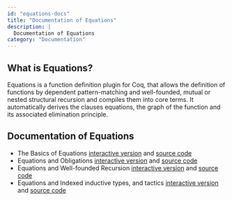 ```yaml
---
id: "equations-docs"
title: "Documentation of Equations"
description: |
  Documentation of Equations
category: "Documentation"
---
```


## What is Equations? 

Equations is a function definition plugin for Coq, that allows the
definition of functions by dependent pattern-matching and well-founded,
mutual or nested structural recursion and compiles them into core
terms. It automatically derives the clauses equations, the graph of the
function and its associated elimination principle.

## Documentation of Equations

-   The Basics of Equations [interactive
    version](https://coq.inria.fr/platform-docs/Tutorial_Equations_basics.html)
    and [source
    code](https://coq.inria.fr/platform-docs/Tutorial_Equations_basics.v)
-   Equations and Obligations [interactive
    version](https://coq.inria.fr/platform-docs/Tutorial_Equations_Obligations.html)
    and [source
    code](https://coq.inria.fr/platform-docs/Tutorial_Equations_Obligations.v)
-   Equations and Well-founded Recursion [interactive
    version](https://coq.inria.fr/platform-docs/Tutorial_Equations_wf.html)
    and [source
    code](https://coq.inria.fr/platform-docs/Tutorial_Equations_wf.v)
-   Equations and Indexed inductive types, and tactics [interactive
    version](https://coq.inria.fr/platform-docs/Tutorial_Equations_indexed.html)
    and [source
    code](https://coq.inria.fr/platform-docs/Tutorial_Equations_indexed.v)
